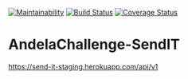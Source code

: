 [![Maintainability](https://api.codeclimate.com/v1/badges/569c84862b295d8a2279/maintainability)](https://codeclimate.com/github/vivianegwu/AndelaChallenge-SendIT/maintainability)
[![Build Status](https://travis-ci.org/vivianegwu/AndelaChallenge-SendIT.svg?branch=develop)](https://travis-ci.org/vivianegwu/AndelaChallenge-SendIT)
[![Coverage Status](https://coveralls.io/repos/github/vivianegwu/AndelaChallenge-SendIT/badge.svg?branch=chore%2Fsetup-coverall-161950435)](https://coveralls.io/github/vivianegwu/AndelaChallenge-SendIT?branch=chore%2Fsetup-coverall-161950435)

# AndelaChallenge-SendIT

https://send-it-staging.herokuapp.com/api/v1